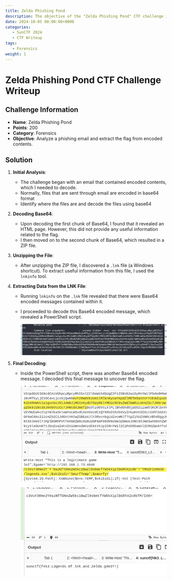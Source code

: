 ```yaml
---
title: Zelda Phishing Pond
description: The objective of the "Zelda Phishing Pond" CTF challenge is to analyze a phishing email and extract the flag from encoded contents.
date: 2024-10-05 00:00:00+0000
categories:
   - SunCTF 2024
   - CTF Writeup
tags:
   - Forensics
weight: 1     
---
```

# Zelda Phishing Pond CTF Challenge Writeup

## Challenge Information
- **Name**: Zelda Phishing Pond
- **Points**: 200
- **Category**: Forensics
- **Objective**: Analyze a phishing email and extract the flag from encoded contents.

## Solution

1. **Initial Analysis**:
   - The challenge began with an email that contained encoded contents, which I needed to decode. 
   - Normally, files that are sent through email are encoded in base64 format
   - Identify where the files are and decode the files using base64

2. **Decoding Base64**:
   - Upon decoding the first chunk of Base64, I found that it revealed an HTML page. However, this did not provide any useful information related to the flag.
   - I then moved on to the second chunk of Base64, which resulted in a ZIP file.

3. **Unzipping the File**:
   - After unzipping the ZIP file, I discovered a `.lnk` file (a Windows shortcut). To extract useful information from this file, I used the `lnkinfo` tool.

4. **Extracting Data from the LNK File**:
   - Running `lnkinfo` on the `.lnk` file revealed that there were Base64 encoded messages contained within it.
   - I proceeded to decode this Base64 encoded message, which revealed a PowerShell script.

        ![LNK Info](lnkinfo.png)

5. **Final Decoding**:
   - Inside the PowerShell script, there was another Base64 encoded message. I decoded this final message to uncover the flag.


        ![Powershell](powershell.png)


        ![Flag](flag.png)